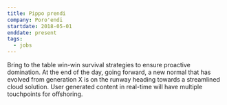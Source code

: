 ```yaml
---
title: Pippo prendi
company: Poro'endi
startdate: 2018-05-01
enddate: present
tags:
  - jobs
---
```


Bring to the table win-win survival strategies to ensure proactive domination. At the end of the day, going forward, a new normal that has evolved from generation X is on the runway heading towards a streamlined cloud solution. User generated content in real-time will have multiple touchpoints for offshoring.
